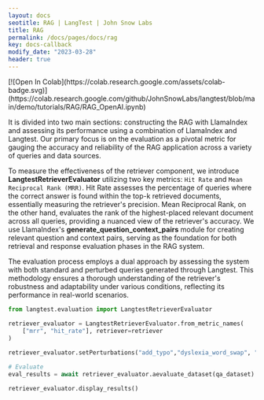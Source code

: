```yaml
---
layout: docs
seotitle: RAG | LangTest | John Snow Labs
title: RAG
permalink: /docs/pages/docs/rag
key: docs-callback
modify_date: "2023-03-28"
header: true
---
```


<div class="main-docs" markdown="1"><div class="h3-box" markdown="1">
[![Open In Colab](https://colab.research.google.com/assets/colab-badge.svg)](https://colab.research.google.com/github/JohnSnowLabs/langtest/blob/main/demo/tutorials/RAG/RAG_OpenAI.ipynb)                

It is divided into two main sections: constructing the RAG with LlamaIndex and assessing its performance using a combination of LlamaIndex and Langtest. Our primary focus is on the evaluation as a pivotal metric for gauging the accuracy and reliability of the RAG application across a variety of queries and data sources.

To measure the effectiveness of the retriever component, we introduce **LangtestRetrieverEvaluator** utilizing two key metrics: `Hit Rate` and `Mean Reciprocal Rank (MRR)`. Hit Rate assesses the percentage of queries where the correct answer is found within the top-k retrieved documents, essentially measuring the retriever's precision. Mean Reciprocal Rank, on the other hand, evaluates the rank of the highest-placed relevant document across all queries, providing a nuanced view of the retriever's accuracy. We use LlamaIndex's **generate_question_context_pairs** module for creating relevant question and context pairs, serving as the foundation for both retrieval and response evaluation phases in the RAG system.

The evaluation process employs a dual approach by assessing the system with both standard and perturbed queries generated through Langtest. This methodology ensures a thorough understanding of the retriever's robustness and adaptability under various conditions, reflecting its performance in real-world scenarios.

```python
from langtest.evaluation import LangtestRetrieverEvaluator

retriever_evaluator = LangtestRetrieverEvaluator.from_metric_names(
    ["mrr", "hit_rate"], retriever=retriever
)
     
retriever_evaluator.setPerturbations("add_typo","dyslexia_word_swap", "add_ocr_typo") 

# Evaluate
eval_results = await retriever_evaluator.aevaluate_dataset(qa_dataset)

retriever_evaluator.display_results()

```





</div></div>